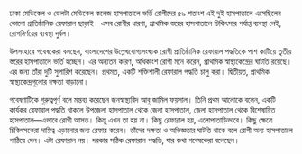 ঢাকা মেডিকেল ও ডেলটা মেডিকেল কলেজ হাসপাতালে ভর্তি রোগীদের ৫৯ শতাংশ এই দুই হাসপাতালে এসেছিলেন কোনো প্রাতিষ্ঠানিক রেফারাল ছাড়াই। এসব রোগীর ধারণা, প্রাথমিক স্তরের হাসপাতালে চিকিৎসার পর্যাপ্ত ব্যবস্থা নেই, রোগনির্ণয়ের ব্যবস্থা দুর্বল।

উপসংহারে গবেষকেরা বলছেন, বাংলাদেশের উল্লেখযোগ্যসংখ্যক রোগী প্রাতিষ্ঠানিক রেফারাল পদ্ধতিকে পাশ কাটিয়ে তৃতীয় স্তরের হাসপাতালে ভর্তি হচ্ছেন। এর অন্যতম কারণ, অধিকাংশ রোগী মনে করেন, প্রাথমিক স্বাস্থ্যকেন্দ্রের ঘাটতি রয়েছে। এর জন্য তাঁরা দুটি সুপারিশ করেছেন। প্রথমত, একটি শক্তিশালী রেফারাল পদ্ধতি চালু করা। দ্বিতীয়ত, প্রাথমিক স্বাস্থ্যকেন্দ্রগুলোর দক্ষতা বাড়ানো।

গবেষণাটিকে গুরুত্বপূর্ণ বলে মন্তব্য করেছেন জনস্বাস্থ্যবিদ আবু জামিল ফয়সাল। তিনি প্রথম আলোকে বলেন, একটি কার্যকর রেফারাল পদ্ধতি থাকলে উপজেলা হাসপাতাল থেকে জেলা হাসপাতাল, জেলা হাসপাতাল থেকে বিশেষায়িত হাসপাতাল—এভাবে রোগী আসত। কিন্তু এখন তা হয় না। কিছু রেফারাল হয়, এলোপাতাড়িভাবে। কিছু ক্ষেত্রে চিকিৎসকেরা দায়িত্ব এড়ানোর জন্য রেফার করেন। তাঁদের দক্ষতা ও অভিজ্ঞতার ঘাটতি থাকে বলে রোগী অন্য হাসপাতালে পাঠিয়ে দেন। এটা রেফারাল নয়। দরকার সঠিক রেফারাল পদ্ধতি, যার কথা গবেষকেরা বলেছেন।
